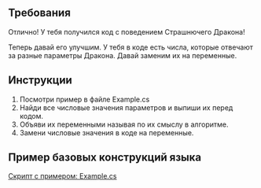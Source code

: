 ## Требования

Отлично! У тебя получился код с поведением Страшнючего Дракона!

Теперь давай его улучшим. У тебя в коде есть числа, которые отвечают за разные параметры Дракона. Давай заменим их на переменные.

## Инструкции
1. Посмотри пример в файле Example.cs
2. Найди все числовые значения параметров и выпиши их перед кодом.
3. Объяви их переменными называя по их смыслу в алгоритме.
4. Замени числовые значения в коде на переменные.

## Пример базовых конструкций языка

[Скрипт с примером: Example.cs](/Task2/Example.cs)